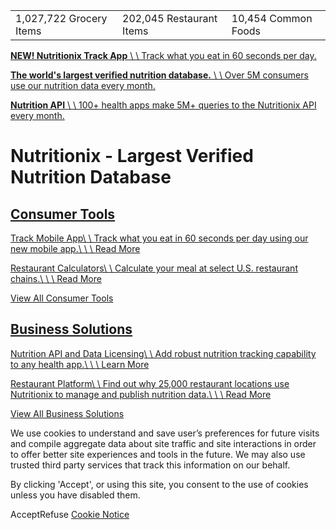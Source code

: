 |     |     |     |
| --- | --- | --- |
| 1,027,722 Grocery Items | 202,045  Restaurant Items | 10,454  Common Foods |

[**NEW! Nutritionix Track App** \\
\\
Track what you eat in 60 seconds per day.](https://www.nutritionix.com/app)

[**The world's largest verified nutrition database.** \\
\\
Over 5M consumers use our nutrition data every month.](https://www.nutritionix.com/database)

[**Nutrition API** \\
\\
100+ health apps make 5M+ queries to the Nutritionix API every month.](https://www.nutritionix.com/business/api)

# Nutritionix - Largest Verified Nutrition Database

## [Consumer Tools](https://www.nutritionix.com/consumer)

[Track Mobile App\\
\\
Track what you eat in 60 seconds per day using our new mobile app.\\
\\
\\
Read More](https://www.nutritionix.com/app)

[Restaurant Calculators\\
\\
Calculate your meal at select U.S. restaurant chains.\\
\\
\\
Read More](https://www.nutritionix.com/consumer/nutrition-calculator)

[View All Consumer Tools](https://www.nutritionix.com/consumer)

## [Business Solutions](https://www.nutritionix.com/business)

[Nutrition API and Data Licensing\\
\\
Add robust nutrition tracking capability to any health app.\\
\\
\\
Learn More](https://www.nutritionix.com/business/api)

[Restaurant Platform\\
\\
Find out why 25,000 restaurant locations use Nutritionix to manage and publish nutrition data.\\
\\
\\
Read More](https://www.nutritionix.com/business/interactive-nutrition-tools)

[View All Business Solutions](https://www.nutritionix.com/business)

We use cookies to understand and save user’s preferences for future visits and compile aggregate data about site traffic and site interactions in order to offer better site experiences and tools in the future. We may also use trusted third party services that track this information on our behalf.


By clicking 'Accept', or using this site, you consent to the use of cookies unless you have disabled them.

AcceptRefuse [Cookie Notice](https://www.nutritionix.com/cookienotice)